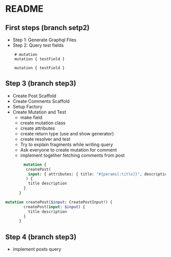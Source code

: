 # README


## First steps (branch setp2)
- Step 1: Generate Graphql Files
- Step 2: Query test fields

```text
    # mutation
    mutation { testField }
```

```text
    mutation { testField }
```
## Step 3 (branch step3)

- Create Post Scaffold
- Create Comments Scaffold
- Setup Factory
- Create Mutation and Test
  - make field
  - create mutation class
  - create attributes
  - create return type (use and show generator)
  - create resolver and test
  - Try to explain fragments while writing query
  - Ask everyone to create mutation for comment
  - implement together fetching comments from post

```graphql
        mutation {
         createPost(
          input: { attributes: { title: "#{params[:title]}", description: "#{params[:description]}" }}
         ) {
          title description
        }
      }
```

```graphql
mutation createPost($input: CreatePostInput!) {
        createPost(input: $input) {
          title description
        }
      }
```

## Step 4 (branch step3)
- implement posts query
